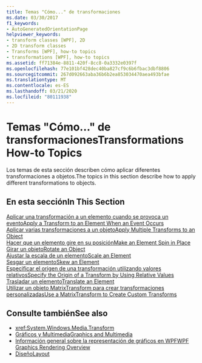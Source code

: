 ```yaml
---
title: Temas "Cómo..." de transformaciones
ms.date: 03/30/2017
f1_keywords:
- AutoGeneratedOrientationPage
helpviewer_keywords:
- transform classes [WPF], 2D
- 2D transform classes
- Transforms [WPF], how-to topics
- transformations [WPF], how-to topics
ms.assetid: ff71384e-8811-420f-8cc8-0a3332e0397f
ms.openlocfilehash: 77e101bf428dec40ba827cf9c6b6fbac3dbf8806
ms.sourcegitcommit: 267d092663aba36b6b2ea853034470aea493bfae
ms.translationtype: MT
ms.contentlocale: es-ES
ms.lasthandoff: 03/21/2020
ms.locfileid: "80111938"
---
```

# <a name="transformations-how-to-topics"></a><span data-ttu-id="ffe85-102">Temas "Cómo..." de transformaciones</span><span class="sxs-lookup"><span data-stu-id="ffe85-102">Transformations How-to Topics</span></span>
<span data-ttu-id="ffe85-103">Los temas de esta sección describen cómo aplicar diferentes transformaciones a objetos.</span><span class="sxs-lookup"><span data-stu-id="ffe85-103">The topics in this section describe how to apply different transformations to objects.</span></span>  
  
## <a name="in-this-section"></a><span data-ttu-id="ffe85-104">En esta sección</span><span class="sxs-lookup"><span data-stu-id="ffe85-104">In This Section</span></span>  
 [<span data-ttu-id="ffe85-105">Aplicar una transformación a un elemento cuando se provoca un evento</span><span class="sxs-lookup"><span data-stu-id="ffe85-105">Apply a Transform to an Element When an Event Occurs</span></span>](how-to-apply-a-transform-to-an-element-when-an-event-occurs.md)  
 [<span data-ttu-id="ffe85-106">Aplicar varias transformaciones a un objeto</span><span class="sxs-lookup"><span data-stu-id="ffe85-106">Apply Multiple Transforms to an Object</span></span>](how-to-apply-multiple-transforms-to-an-object.md)  
 [<span data-ttu-id="ffe85-107">Hacer que un elemento gire en su posición</span><span class="sxs-lookup"><span data-stu-id="ffe85-107">Make an Element Spin in Place</span></span>](how-to-make-an-element-spin-in-place.md)  
 [<span data-ttu-id="ffe85-108">Girar un objeto</span><span class="sxs-lookup"><span data-stu-id="ffe85-108">Rotate an Object</span></span>](how-to-rotate-an-object.md)  
 [<span data-ttu-id="ffe85-109">Ajustar la escala de un elemento</span><span class="sxs-lookup"><span data-stu-id="ffe85-109">Scale an Element</span></span>](how-to-scale-an-element.md)  
 [<span data-ttu-id="ffe85-110">Sesgar un elemento</span><span class="sxs-lookup"><span data-stu-id="ffe85-110">Skew an Element</span></span>](how-to-skew-an-element.md)  
 [<span data-ttu-id="ffe85-111">Especificar el origen de una transformación utilizando valores relativos</span><span class="sxs-lookup"><span data-stu-id="ffe85-111">Specify the Origin of a Transform by Using Relative Values</span></span>](how-to-specify-the-origin-of-a-transform-by-using-relative-values.md)  
 [<span data-ttu-id="ffe85-112">Trasladar un elemento</span><span class="sxs-lookup"><span data-stu-id="ffe85-112">Translate an Element</span></span>](how-to-translate-an-element.md)  
 [<span data-ttu-id="ffe85-113">Utilizar un objeto MatrixTransform para crear transformaciones personalizadas</span><span class="sxs-lookup"><span data-stu-id="ffe85-113">Use a MatrixTransform to Create Custom Transforms</span></span>](how-to-use-a-matrixtransform-to-create-custom-transforms.md)  
  
## <a name="see-also"></a><span data-ttu-id="ffe85-114">Consulte también</span><span class="sxs-lookup"><span data-stu-id="ffe85-114">See also</span></span>

- <xref:System.Windows.Media.Transform>
- [<span data-ttu-id="ffe85-115">Gráficos y Multimedia</span><span class="sxs-lookup"><span data-stu-id="ffe85-115">Graphics and Multimedia</span></span>](index.md)
- [<span data-ttu-id="ffe85-116">Información general sobre la representación de gráficos en WPF</span><span class="sxs-lookup"><span data-stu-id="ffe85-116">WPF Graphics Rendering Overview</span></span>](wpf-graphics-rendering-overview.md)
- [<span data-ttu-id="ffe85-117">Diseño</span><span class="sxs-lookup"><span data-stu-id="ffe85-117">Layout</span></span>](../advanced/layout.md)
